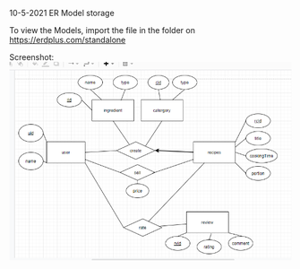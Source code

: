 10-5-2021
ER Model storage

To view the Models, import the file in the folder on https://erdplus.com/standalone

Screenshot:
![alt text](https://github.com/hongjie003/ER-Model-Group/blob/main/ER-Model-Pic.PNG)

